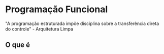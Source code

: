 # Programação Funcional

"A programação estruturada impõe disciplina sobre a transferência direta do controle" - Arquitetura Limpa

## O que é